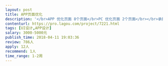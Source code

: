 ```yaml
---                
layout: post       
title: APP页面优化           
description: '</br>APP 优化页面 8个页面</br>PC 优化页面 2个页面</br></br>承接人需提供完整多套方案供选择， 防止后续连续变更造成误期误工</br>'     
contenturl: https://pro.lagou.com/project/7221.html      
tags: [UI设计,APP设计]            
salary: 3000-5000元          
publish_time: 2018-04-11 19:03:36         
review: 786人                   
apply: 12人                   
recommend: 1人                   
time_range: 1-2周              
---                 
```

